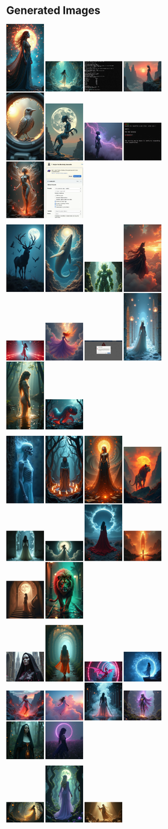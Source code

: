 # Generated Images



<img src="2025_07_25_01.png" width="100"/> <img src="2025_07_25_02.png" width="100"/> <img src="2025_07_25_03.png" width="100"/> <img src="2025_07_25_04.png" width="100"/> <img src="2025_07_25_05.png" width="100"/> <img src="2025_07_25_06.png" width="100"/> <img src="2025_07_25_07.png" width="100"/> <img src="2025_07_25_08.png" width="100"/> <img src="2025_07_25_09.png" width="100"/> <img src="2025_07_25_10.png" width="100"/>

<img src="2025_07_25_11.png" width="100"/> <img src="2025_07_25_12.png" width="100"/> <img src="2025_07_25_13.png" width="100"/> <img src="2025_07_25_14.png" width="100"/> <img src="2025_07_25_15.png" width="100"/> <img src="2025_07_25_16.png" width="100"/> <img src="2025_07_25_17.png" width="100"/> <img src="2025_07_25_18.png" width="100"/> <img src="2025_07_25_19.png" width="100"/> <img src="2025_07_25_20.png" width="100"/>

<img src="2025_07_25_21.png" width="100"/> <img src="2025_07_25_22.png" width="100"/> <img src="2025_07_25_23.png" width="100"/> <img src="2025_07_25_24.png" width="100"/> <img src="2025_07_25_25.png" width="100"/> <img src="2025_07_25_26.png" width="100"/> <img src="2025_07_25_27.png" width="100"/> <img src="2025_07_25_28.png" width="100"/> <img src="2025_07_25_29.png" width="100"/> <img src="2025_07_25_30.png" width="100"/>

<img src="2025_07_25_31.png" width="100"/> <img src="2025_07_25_32.png" width="100"/> <img src="2025_07_25_33.png" width="100"/> <img src="2025_07_25_34.png" width="100"/> <img src="2025_07_25_35.png" width="100"/> <img src="2025_07_25_36.png" width="100"/> <img src="2025_07_25_37.png" width="100"/> <img src="2025_07_25_38.png" width="100"/> <img src="2025_07_25_39.png" width="100"/> <img src="2025_07_25_40.png" width="100"/>

<img src="2025_07_25_41.png" width="100"/> <img src="2025_07_25_42.png" width="100"/> <img src="2025_07_25_43.png" width="100"/>